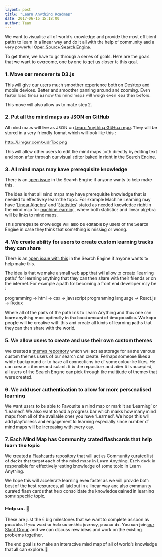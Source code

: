 ```yaml
---
layout: post
title: "Learn Anything Roadmap"
date: 2017-06-15 15:18:00
author: Team
---
```


We want to visualise all of world’s knowledge and provide the most efficient paths to learn in a linear way and do it all with the help of community and a very powerful [Open Source Search Engine](https://github.com/learn-anything/search-engine).

To get there, we have to go through a series of goals. Here are the goals that we want to overcome, one by one to get us closer to this goal.

### 1. Move our renderer to D3.js

This will give our users much smoother experience both on Desktop and mobile devices. Better and smoother panning around and zooming. Even faster load times as now the mind maps will weigh even less than before.

This move will also allow us to make step 2.

### 2. Put all the mind maps as JSON on GitHub

All mind maps will live as JSON on [Learn Anything GitHub repo](https://github.com/nikitavoloboev/learn-anything). They will be stored in a very friendly format which will look like this :

http://i.imgur.com/xudrTpc.png

This will allow other users to edit the mind maps both directly by editing text and soon after through our visual editor baked in right in the Search Engine.

### 3. All mind maps may have prerequisite knowledge

There is an [open issue](https://github.com/learn-anything/search-engine/issues/30) in the Search Engine if anyone wants to help make this.

The idea is that all mind maps may have prerequisite knowledge that is needed to effectively learn the topic. For example Machine Learning may have ‘[Linear Algebra](https://learn-anything.xyz/mathematics/linear_algebra)’ and ’[Statistics](https://learn-anything.xyz/mathematics/statistics)’ stated  as needed knowledge right in the mind map for [machine learning](https://learn-anything.xyz/machine_learning), where both statistics and linear algebra will be links to mind maps.

This prerequisite knowledge will also be editable by users of the Search Engine in case they think that something is missing or wrong.

###  4.  We create ability for users to create custom learning tracks they can share

There is an [open issue with this](https://github.com/learn-anything/search-engine/issues/45) in the Search Engine if anyone wants to help make this.

The idea is that we make a small web app that will allow to create ‘learning paths’ for learning anything that they can then share with their friends or on the internet. For example a path for becoming a front end developer may be :

programming -\> html -\> css -\> javascript programming language -\> React.js -\> Redux

Where all of the parts of the path link to Learn Anything and thus one can learn anything most optimally in the least amount of time possible. We hope people will be creative with this and create all kinds of learning paths that they can then share with the world.

### 5. We allow users to create and use their own custom themes

We created a [themes repository](https://github.com/learn-anything/themes) which will act as storage for all the various custom themes users of our search can create. Perhaps someone likes a white background or to have all connections be of some colour he likes. He can create a theme and submit it to the repository and after it is accepted, all users of the Search Engine can pick through the multitude of themes that were created.

### 6. We add user authentication to allow for more personalised learning

We want users to be able to Favourite a mind map or mark it as ‘Learning’ or ‘Learned’. We also want to add a progress bar which marks how many mind maps from all of the available ones you have ‘Learned’. We hope this will add playfulness and engagement to learning especially since number of mind maps will be increasing with every day.

### 7. Each Mind Map has Community crated flashcards that help learn the topic

We created a [Flashcards](https://github.com/learn-anything/flashcards) repository that will act as Community curated list of decks that target each of the mind maps in Learn Anything. Each deck is responsible for effectively testing knowledge of some topic in Learn Anything.

We hope this will accelerate learning even faster as we will provide both best of the best resources, all laid out in a linear way and also community curated flash cards that help consolidate the knowledge gained in learning some specific topic.

### Help us. 💙

These are just the 6 big milestones that we want to complete as soon as possible. If you want to help us on this journey, please do. You can join [our Slack Group](https://knowledge-map.slack.com/shared_invite/MTgxNTYzMjIzNjM5LTE0OTQzMzA4MDAtYzY1YWY0ZDc0NQ) and we can discuss new ideas and work on the existing problems together.

The end goal is to make an interactive mind map of all of world's knowledge that all can explore. 🔭
